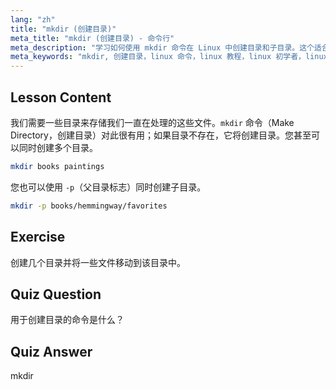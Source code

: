 ```yaml
---
lang: "zh"
title: "mkdir (创建目录)"
meta_title: "mkdir (创建目录) - 命令行"
meta_description: "学习如何使用 mkdir 命令在 Linux 中创建目录和子目录。这个适合初学者的教程帮助您高效地组织文件。"
meta_keywords: "mkdir, 创建目录，linux 命令，linux 教程，linux 初学者，linux 指南"
---
```


## Lesson Content

我们需要一些目录来存储我们一直在处理的这些文件。`mkdir` 命令（Make Directory，创建目录）对此很有用；如果目录不存在，它将创建目录。您甚至可以同时创建多个目录。

```bash
mkdir books paintings
```

您也可以使用 `-p`（父目录标志）同时创建子目录。

```bash
mkdir -p books/hemmingway/favorites
```

## Exercise

创建几个目录并将一些文件移动到该目录中。

## Quiz Question

用于创建目录的命令是什么？

## Quiz Answer

mkdir
